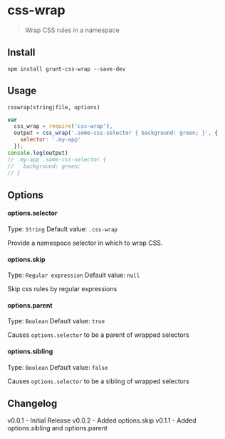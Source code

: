 # css-wrap

> Wrap CSS rules in a namespace

## Install

```shell
npm install grunt-css-wrap --save-dev
```

## Usage

`csswrap(string|file, options)`

```js
var
  css_wrap = require('css-wrap'),
  output = css_wrap('.some-css-selector { background: green; }', {
    selector: '.my-app'
  });
console.log(output)
// .my-app .some-css-selector {
//   background: green;
// }
```

## Options

#### options.selector
Type: `String`
Default value: `.css-wrap`

Provide a namespace selector in which to wrap CSS.

#### options.skip
Type: `Regular expression`
Default value: `null`

Skip css rules by regular expressions

#### options.parent
Type: `Boolean`
Default value: `true`

Causes `options.selector` to be a parent of wrapped selectors

#### options.sibling
Type: `Boolean`
Default value: `false`

Causes `options.selector` to be a sibling of wrapped selectors

## Changelog

v0.0.1 - Initial Release
v0.0.2 - Added options.skip
v0.1.1 - Added options.sibling and options.parent
